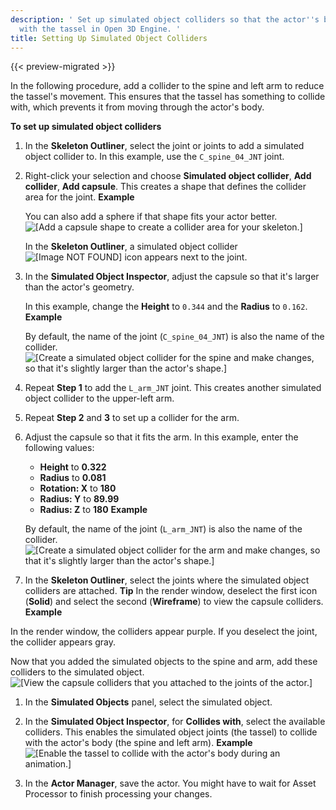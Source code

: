 ```yaml
---
description: ' Set up simulated object colliders so that the actor''s body interacts
  with the tassel in Open 3D Engine. '
title: Setting Up Simulated Object Colliders
---
```


{{< preview-migrated >}}

 In the following procedure, add a collider to the spine and left arm to reduce the tassel's movement. This ensures that the tassel has something to collide with, which prevents it from moving through the actor's body.

**To set up simulated object colliders**

1. In the **Skeleton Outliner**, select the joint or joints to add a simulated object collider to. In this example, use the `C_spine_04_JNT` joint.

1. Right-click your selection and choose **Simulated object collider**, **Add collider**, **Add capsule**. This creates a shape that defines the collider area for the joint.
**Example**

   You can also add a sphere if that shape fits your actor better.
![\[Add a capsule shape to create a collider area for your skeleton.\]](/images/user-guide/actor-animation/simulated-objects-14.png)

   In the **Skeleton Outliner**, a simulated object collider ![\[Image NOT FOUND\]](/images/user-guide/actor-animation/simulated-objects-20.png) icon appears next to the joint.

1. In the **Simulated Object Inspector**, adjust the capsule so that it's larger than the actor's geometry.

   In this example, change the **Height** to `0.344` and the **Radius** to `0.162`.
**Example**

   By default, the name of the joint \(`C_spine_04_JNT`\) is also the name of the collider.
![\[Create a simulated object collider for the spine and make changes, so that it's slightly larger than the actor's shape.\]](/images/user-guide/actor-animation/simulated-objects-15.png)

1. Repeat **Step 1** to add the `L_arm_JNT` joint. This creates another simulated object collider to the upper-left arm.

1. Repeat **Step 2** and **3** to set up a collider for the arm.

1. Adjust the capsule so that it fits the arm. In this example, enter the following values:
   + **Height** to **0.322**
   + **Radius** to **0.081**
   + **Rotation: X** to **180**
   + **Radius: Y** to **89.99**
   + **Radius: Z** to **180**
**Example**

   By default, the name of the joint \(`L_arm_JNT`\) is also the name of the collider.
![\[Create a simulated object collider for the arm and make changes, so that it's slightly larger than the actor's shape.\]](/images/user-guide/actor-animation/simulated-objects-16.png)

1.  In the **Skeleton Outliner**, select the joints where the simulated object colliders are attached.
**Tip**
In the render window, deselect the first icon (**Solid**) and select the second (**Wireframe**) to view the capsule colliders.
**Example**

   In the render window, the colliders appear purple. If you deselect the joint, the collider appears gray.

   Now that you added the simulated objects to the spine and arm, add these colliders to the simulated object.
![\[View the capsule colliders that you attached to the joints of the actor.\]](/images/user-guide/actor-animation/simulated-objects-17.png)

1. In the **Simulated Objects** panel, select the simulated object.

1. In the **Simulated Object Inspector**, for **Collides with**, select the available colliders. This enables the simulated object joints (the tassel) to collide with the actor's body (the spine and left arm).
**Example**
![\[Enable the tassel to collide with the actor's body during an animation.\]](/images/user-guide/actor-animation/simulated-objects-18.gif)

1. In the **Actor Manager**, save the actor. You might have to wait for Asset Processor to finish processing your changes.
